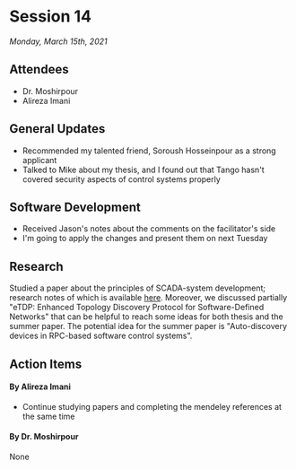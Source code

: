 # Session 14
*Monday, March 15th, 2021*

## Attendees

- Dr. Moshirpour
- Alireza Imani

## General Updates

- Recommended my talented friend, Soroush Hosseinpour as a strong applicant
- Talked to Mike about my thesis, and I found out that Tango hasn't covered security aspects of control systems properly

## Software Development

- Received Jason's notes about the comments on the facilitator's side
- I'm going to apply the changes and present them on next Tuesday

## Research

Studied a paper about the principles of SCADA-system development; research notes of which is available [here](https://github.com/alirezaimn/msc/blob/main/Research%20Notes/Principles%20of%20SCADA-system%20development.md). Moreover, we discussed partially "eTDP: Enhanced Topology Discovery Protocol for Software-Defined Networks" that can be helpful to reach some ideas for both thesis and the summer paper.
The potential idea for the summer paper is "Auto-discovery devices in RPC-based software control systems".


## Action Items

#### By Alireza Imani
- Continue studying papers and completing the mendeley references at the same time
#### By Dr. Moshirpour
None
